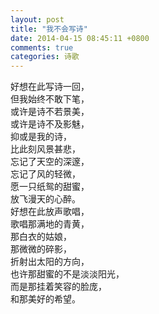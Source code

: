 ```yaml
---
layout: post
title: "我不会写诗"
date: 2014-04-15 08:45:11 +0800
comments: true
categories: 诗歌
---
```

<p>
好想在此写诗一回，<br>
但我始终不敢下笔，<br>
或许是诗不若景美，<br>
或许是诗不及影魅，<br>
抑或是我的诗，<br>
比此刻风景甚悲，<br>
忘记了天空的深邃，<br>
忘记了风的轻微，<br>
愿一只纸鸳的甜蜜，<br>
放飞漫天的心醉。<br>
好想在此放声歌唱，<br>
歌唱那满地的青黄，<br>
那白衣的姑娘，<br>
那微微的碎影，<br>
折射出太阳的方向，<br>
也许那甜蜜的不是淡淡阳光，<br>
而是那挂着笑容的脸庞，<br>
和那美好的希望。</p>
